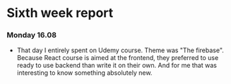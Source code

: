 # Sixth week report

### Monday 16.08

- That day I entirely spent on Udemy course. Theme was "The firebase". Because React course is aimed at the frontend,
  they preferred to use ready to use backend than write it on their own. And for me that was interesting to know
  something absolutely new.